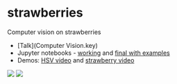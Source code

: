 # strawberries
Computer vision on strawberries

- [Talk](Computer Vision.key)
- Jupyter notebooks - [working](Strawberry%20working.ipynb) and [final with examples](Strawberry%20complete%20with%20examples.ipynb)
- Demos: [HSV video](demo_hsv_video) and [strawberry video](demo_strawberry_video.py)


![](strawberries.jpg)
![](strawberries_found.jpg)